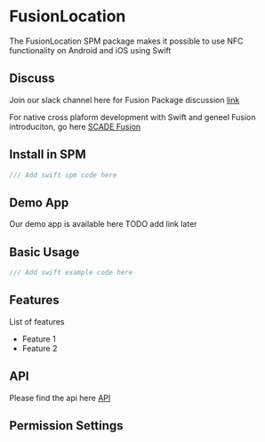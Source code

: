 # FusionLocation
The FusionLocation SPM package makes it possible to use NFC functionality on Android and iOS using Swift 

Discuss
-------
Join our slack channel here for Fusion Package discussion [link](https://scadeio.slack.com/archives/C025WRG18TW)

For native cross plaform development with Swift and geneel Fusion introduciton, go here [SCADE Fusion](beta.scade.io/fusion)

Install in SPM
--------------
```swift
/// Add swift spm code here
```


Demo App
--------
Our demo app is available here TODO add link later


Basic Usage
-----------
```swift
/// Add swift example code here
```

Features
--------
List of features
* Feature 1
* Feature 2

API
---
Please find the api here [API](./Sources/FusionNFC_Common/NFCUtility.swift)

Permission Settings
-------------------
<Add Permission specific text and instructions>


